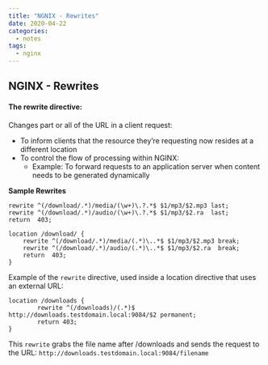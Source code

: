 ```yaml
---
title: "NGNIX - Rewrites"
date: 2020-04-22
categories:
  - notes
tags:
  - nginx
---
```



## NGINX - Rewrites

#### The rewrite directive:
Changes part or all of the URL in a client request:

- To inform clients that the resource they’re requesting now resides at a different location
- To control the flow of processing within NGINX:
  - Example: To forward requests to an application server when content needs to be generated dynamically

**Sample Rewrites**
```
rewrite ^(/download/.*)/media/(\w+)\.?.*$ $1/mp3/$2.mp3 last;
rewrite ^(/download/.*)/audio/(\w+)\.?.*$ $1/mp3/$2.ra  last;
return  403;
```

```
location /download/ {
    rewrite ^(/download/.*)/media/(.*)\..*$ $1/mp3/$2.mp3 break;
    rewrite ^(/download/.*)/audio/(.*)\..*$ $1/mp3/$2.ra  break;
    return  403;
}
```

Example of the `rewrite` directive, used inside a location directive that uses an external URL:

```
location /downloads {
        rewrite ^(/downloads)/(.*)$ http://downloads.testdomain.local:9084/$2 permanent;
        return 403;
}
```

This `rewrite` grabs the file name after /downloads and sends the request to the URL: `http://downloads.testdomain.local:9084/filename`
